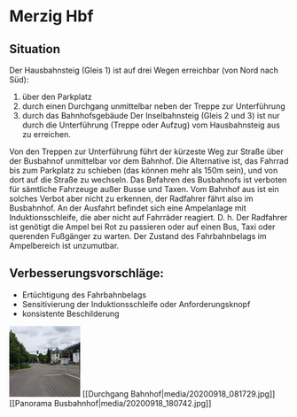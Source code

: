 # Merzig Hbf

## Situation
Der Hausbahnsteig (Gleis 1) ist auf drei Wegen erreichbar (von Nord nach Süd):
1. über den Parkplatz
2. durch einen Durchgang unmittelbar neben der Treppe zur Unterführung
3. durch das Bahnhofsgebäude
Der Inselbahnsteig (Gleis 2 und 3) ist nur durch die Unterführung (Treppe oder Aufzug) vom Hausbahnsteig aus zu erreichen.

Von den Treppen zur Unterführung führt der kürzeste Weg zur Straße über der Busbahnof unmittelbar vor dem Bahnhof.
Die Alternative ist, das Fahrrad bis zum Parkplatz zu schieben (das können mehr als 150m sein), und von dort auf die Straße zu wechseln.
Das Befahren des Busbahnofs ist verboten für sämtliche Fahrzeuge außer Busse und Taxen.
Vom Bahnhof aus ist ein solches Verbot aber nicht zu erkennen, der Radfahrer fährt also im Busbahnhof.
An der Ausfahrt befindet sich eine Ampelanlage mit Induktionsschleife, die aber nicht auf Fahrräder reagiert.
D. h. Der Radfahrer ist genötigt die Ampel bei Rot zu passieren oder auf einen Bus, Taxi oder querenden Fußgänger zu warten.
Der Zustand des Fahrbahnbelags im Ampelbereich ist unzumutbar.

## Verbesserungsvorschläge:
- Ertüchtigung des Fahrbahnbelags
- Sensitivierung der Induktionsschleife oder Anforderungsknopf
- konsistente Beschilderung

<a href="media/mzg-ampel-hbf-2.jpg"><img alt="Merzig Hbf Ausfahrt Busbahnhof" src="media/thumb-mzg-ampel-hbf-2.jpg"/></a>
[[Durchgang Bahnhof|media/20200918_081729.jpg]]
[[Panorama Busbahnhof|media/20200918_180742.jpg]]

